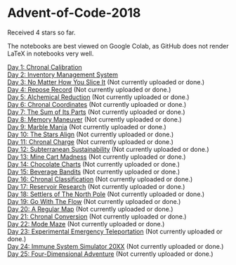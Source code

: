 # Advent-of-Code-2018

Received 4 stars so far.

The notebooks are best viewed on Google Colab, as GitHub does not render LaTeX in notebooks very well.

[Day 1: Chronal Calibration](https://github.com/mustafa-hotaki/Advent-of-Code-2018/blob/main/Day1/Day1.ipynb) \
[Day 2: Inventory Management System](https://github.com/mustafa-hotaki/Advent-of-Code-2018/blob/main/Day2/Day2.ipynb) \
[Day 3: No Matter How You Slice It](https://github.com/mustafa-hotaki/Advent-of-Code-2018/blob/main/Day3/Day3.ipynb) (Not currently uploaded or done.) \
[Day 4: Repose Record](https://github.com/mustafa-hotaki/Advent-of-Code-2018/blob/main/Day4/Day4.ipynb) (Not currently uploaded or done.) \
[Day 5: Alchemical Reduction](https://github.com/mustafa-hotaki/Advent-of-Code-2018/blob/main/Day5/Day5.ipynb) (Not currently uploaded or done.) \
[Day 6: Chronal Coordinates](https://github.com/mustafa-hotaki/Advent-of-Code-2018/blob/main/Day6/Day6.ipynb) (Not currently uploaded or done.) \
[Day 7: The Sum of Its Parts](https://github.com/mustafa-hotaki/Advent-of-Code-2018/blob/main/Day7/Day7.ipynb) (Not currently uploaded or done.) \
[Day 8: Memory Maneuver](https://github.com/mustafa-hotaki/Advent-of-Code-2018/blob/main/Day8/Day8.ipynb) (Not currently uploaded or done.) \
[Day 9: Marble Mania](https://github.com/mustafa-hotaki/Advent-of-Code-2018/blob/main/Day9/Day9.ipynb) (Not currently uploaded or done.) \
[Day 10: The Stars Align](https://github.com/mustafa-hotaki/Advent-of-Code-2018/blob/main/Day10/Day10.ipynb) (Not currently uploaded or done.) \
[Day 11: Chronal Charge](https://github.com/mustafa-hotaki/Advent-of-Code-2018/blob/main/Day11/Day11.ipynb) (Not currently uploaded or done.) \
[Day 12: Subterranean Sustainability](https://github.com/mustafa-hotaki/Advent-of-Code-2018/blob/main/Day12/Day12.ipynb) (Not currently uploaded or done.) \
[Day 13: Mine Cart Madness](https://github.com/mustafa-hotaki/Advent-of-Code-2018/blob/main/Day13/Day13.ipynb) (Not currently uploaded or done.) \
[Day 14: Chocolate Charts](https://github.com/mustafa-hotaki/Advent-of-Code-2018/blob/main/Day14/Day14.ipynb) (Not currently uploaded or done.) \
[Day 15: Beverage Bandits](https://github.com/mustafa-hotaki/Advent-of-Code-2018/blob/main/Day15/Day15.ipynb) (Not currently uploaded or done.) \
[Day 16: Chronal Classification](https://github.com/mustafa-hotaki/Advent-of-Code-2018/blob/main/Day16/Day16.ipynb) (Not currently uploaded or done.) \
[Day 17: Reservoir Research](https://github.com/mustafa-hotaki/Advent-of-Code-2018/blob/main/Day17/Day17.ipynb) (Not currently uploaded or done.) \
[Day 18: Settlers of The North Pole](https://github.com/mustafa-hotaki/Advent-of-Code-2018/blob/main/Day18/Day18.ipynb) (Not currently uploaded or done.) \
[Day 19: Go With The Flow](https://github.com/mustafa-hotaki/Advent-of-Code-2018/blob/main/Day19/Day19.ipynb) (Not currently uploaded or done.) \
[Day 20: A Regular Map](https://github.com/mustafa-hotaki/Advent-of-Code-2018/blob/main/Day20/Day20.ipynb) (Not currently uploaded or done.) \
[Day 21: Chronal Conversion](https://github.com/mustafa-hotaki/Advent-of-Code-2018/blob/main/Day21/Day21.ipynb) (Not currently uploaded or done.) \
[Day 22: Mode Maze](https://github.com/mustafa-hotaki/Advent-of-Code-2018/blob/main/Day22/Day22.ipynb) (Not currently uploaded or done.) \
[Day 23: Experimental Emergency Teleportation](https://github.com/mustafa-hotaki/Advent-of-Code-2018/blob/main/Day23/Day23.ipynb) (Not currently uploaded or done.) \
[Day 24: Immune System Simulator 20XX](https://github.com/mustafa-hotaki/Advent-of-Code-2018/blob/main/Day24/Day24.ipynb) (Not currently uploaded or done.) \
[Day 25: Four-Dimensional Adventure](https://github.com/mustafa-hotaki/Advent-of-Code-2018/blob/main/Day25/Day25.ipynb) (Not currently uploaded or done.)
